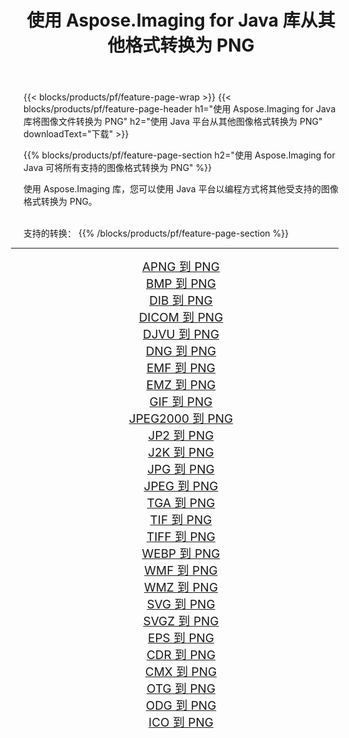 ﻿---
title: 使用 Aspose.Imaging for Java 库从其他格式转换为 PNG 
weight: 3920
url: /zh-hans/java/conversion/to/png 
lang: zh-hans
langdirlevel: 2
locales: zh-hans,ja,it,ru,de,es,fr,nl,id,lt,pl,pt,vi,tr,ko,zh-hant,ar,hi,th,sv,cs,uk,he
description: 使用 Aspose.Imaging，您可以使用 Java 从其他格式转换为 PNG
---

{{< blocks/products/pf/feature-page-wrap >}}
{{< blocks/products/pf/feature-page-header h1="使用 Aspose.Imaging for Java 库将图像文件转换为 PNG" h2="使用 Java 平台从其他图像格式转换为 PNG" downloadText="下载" >}}


{{% blocks/products/pf/feature-page-section  h2="使用 Aspose.Imaging for Java 可将所有支持的图像格式转换为 PNG" %}}
<p align=justify>使用 Aspose.Imaging 库，您可以使用 Java 平台以编程方式将其他受支持的图像格式转换为 PNG。</p>
<br/>
支持的转换：
{{% /blocks/products/pf/feature-page-section %}}
<div class="container-fluid productfamilypage bg-gray">
    <div class="convertypes bg-gray agp-content section">
        <div class="container">
		<hr style="margin-left:-20px;"/>
		<div class="row other-converters" style="gap: 10px;font-size: 19px;text-align:center;">
		    <div class='col-md-2 other-converter remove-lp remove-rp'><a href="/imaging/zh-hans/java/conversion/apng-to-png" style="padding:15px;">APNG 到 PNG</a></div>
<div class='col-md-2 other-converter remove-lp remove-rp'><a href="/imaging/zh-hans/java/conversion/bmp-to-png" style="padding:15px;">BMP 到 PNG</a></div>
<div class='col-md-2 other-converter remove-lp remove-rp'><a href="/imaging/zh-hans/java/conversion/dib-to-png" style="padding:15px;">DIB 到 PNG</a></div>
<div class='col-md-2 other-converter remove-lp remove-rp'><a href="/imaging/zh-hans/java/conversion/dicom-to-png" style="padding:15px;">DICOM 到 PNG</a></div>
<div class='col-md-2 other-converter remove-lp remove-rp'><a href="/imaging/zh-hans/java/conversion/djvu-to-png" style="padding:15px;">DJVU 到 PNG</a></div>
<div class='col-md-2 other-converter remove-lp remove-rp'><a href="/imaging/zh-hans/java/conversion/dng-to-png" style="padding:15px;">DNG 到 PNG</a></div>
<div class='col-md-2 other-converter remove-lp remove-rp'><a href="/imaging/zh-hans/java/conversion/emf-to-png" style="padding:15px;">EMF 到 PNG</a></div>
<div class='col-md-2 other-converter remove-lp remove-rp'><a href="/imaging/zh-hans/java/conversion/emz-to-png" style="padding:15px;">EMZ 到 PNG</a></div>
<div class='col-md-2 other-converter remove-lp remove-rp'><a href="/imaging/zh-hans/java/conversion/gif-to-png" style="padding:15px;">GIF 到 PNG</a></div>
<div class='col-md-2 other-converter remove-lp remove-rp'><a href="/imaging/zh-hans/java/conversion/jpeg2000-to-png" style="padding:15px;">JPEG2000 到 PNG</a></div>
<div class='col-md-2 other-converter remove-lp remove-rp'><a href="/imaging/zh-hans/java/conversion/jp2-to-png" style="padding:15px;">JP2 到 PNG</a></div>
<div class='col-md-2 other-converter remove-lp remove-rp'><a href="/imaging/zh-hans/java/conversion/j2k-to-png" style="padding:15px;">J2K 到 PNG</a></div>
<div class='col-md-2 other-converter remove-lp remove-rp'><a href="/imaging/zh-hans/java/conversion/jpg-to-png" style="padding:15px;">JPG 到 PNG</a></div>
<div class='col-md-2 other-converter remove-lp remove-rp'><a href="/imaging/zh-hans/java/conversion/jpeg-to-png" style="padding:15px;">JPEG 到 PNG</a></div>
<div class='col-md-2 other-converter remove-lp remove-rp'><a href="/imaging/zh-hans/java/conversion/tga-to-png" style="padding:15px;">TGA 到 PNG</a></div>
<div class='col-md-2 other-converter remove-lp remove-rp'><a href="/imaging/zh-hans/java/conversion/tif-to-png" style="padding:15px;">TIF 到 PNG</a></div>
<div class='col-md-2 other-converter remove-lp remove-rp'><a href="/imaging/zh-hans/java/conversion/tiff-to-png" style="padding:15px;">TIFF 到 PNG</a></div>
<div class='col-md-2 other-converter remove-lp remove-rp'><a href="/imaging/zh-hans/java/conversion/webp-to-png" style="padding:15px;">WEBP 到 PNG</a></div>
<div class='col-md-2 other-converter remove-lp remove-rp'><a href="/imaging/zh-hans/java/conversion/wmf-to-png" style="padding:15px;">WMF 到 PNG</a></div>
<div class='col-md-2 other-converter remove-lp remove-rp'><a href="/imaging/zh-hans/java/conversion/wmz-to-png" style="padding:15px;">WMZ 到 PNG</a></div>
<div class='col-md-2 other-converter remove-lp remove-rp'><a href="/imaging/zh-hans/java/conversion/svg-to-png" style="padding:15px;">SVG 到 PNG</a></div>
<div class='col-md-2 other-converter remove-lp remove-rp'><a href="/imaging/zh-hans/java/conversion/svgz-to-png" style="padding:15px;">SVGZ 到 PNG</a></div>
<div class='col-md-2 other-converter remove-lp remove-rp'><a href="/imaging/zh-hans/java/conversion/eps-to-png" style="padding:15px;">EPS 到 PNG</a></div>
<div class='col-md-2 other-converter remove-lp remove-rp'><a href="/imaging/zh-hans/java/conversion/cdr-to-png" style="padding:15px;">CDR 到 PNG</a></div>
<div class='col-md-2 other-converter remove-lp remove-rp'><a href="/imaging/zh-hans/java/conversion/cmx-to-png" style="padding:15px;">CMX 到 PNG</a></div>
<div class='col-md-2 other-converter remove-lp remove-rp'><a href="/imaging/zh-hans/java/conversion/otg-to-png" style="padding:15px;">OTG 到 PNG</a></div>
<div class='col-md-2 other-converter remove-lp remove-rp'><a href="/imaging/zh-hans/java/conversion/odg-to-png" style="padding:15px;">ODG 到 PNG</a></div>
<div class='col-md-2 other-converter remove-lp remove-rp'><a href="/imaging/zh-hans/java/conversion/ico-to-png" style="padding:15px;">ICO 到 PNG</a></div>
                </div>
        </div>
    </div>
</div>
<br/>

